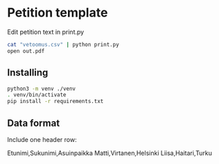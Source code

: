 # Petition template

Edit petition text in print.py

```bash
cat "vetoomus.csv" | python print.py
open out.pdf
```

## Installing

```bash
python3 -m venv ./venv
. venv/bin/activate
pip install -r requirements.txt
```
## Data format

Include one header row:

Etunimi,Sukunimi,Asuinpaikka
Matti,Virtanen,Helsinki
Liisa,Haitari,Turku

